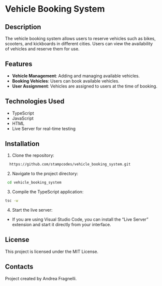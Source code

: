 # Vehicle Booking System

## Description

The vehicle booking system allows users to reserve vehicles such as bikes, scooters, and kickboards in different cities. Users can view the availability of vehicles and reserve them for use.

## Features

- **Vehicle Management**: Adding and managing available vehicles.
- **Booking Vehicles**: Users can book available vehicles.
- **User Assignment**: Vehicles are assigned to users at the time of booking.

## Technologies Used

- TypeScript
- JavaScript
- HTML
- Live Server for real-time testing

## Installation

1. Clone the repository:

```bash
  https://github.com/stampcodes/vehicle_booking_system.git
```

2. Navigate to the project directory:

```bash
 cd vehicle_booking_system
```

3. Compile the TypeScript application:

```bash
tsc -w
```

4. Start the live server:

- If you are using Visual Studio Code, you can install the “Live Server” extension and start it directly from your interface.

## License

This project is licensed under the MIT License.

## Contacts

Project created by Andrea Fragnelli.
